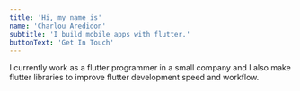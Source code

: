 ```yaml
---
title: 'Hi, my name is'
name: 'Charlou Aredidon'
subtitle: 'I build mobile apps with flutter.'
buttonText: 'Get In Touch'
---
```


I currently work as a flutter programmer in a small company and I also make flutter libraries to improve flutter development speed and workflow.
